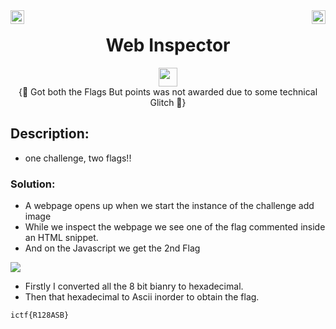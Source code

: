 <div><img align = "right" src = "https://img.shields.io/badge/Points-100%20-informational" height = 22>
<img align = "left" src = "https://img.shields.io/badge/Catagory-WEB-informational" height = 22>
</div
<br>
<div align="center"> <h1> Web Inspector</h1> <img src = "https://img.shields.io/badge/Partially Solved %20-Yellow" height = 30>
</div>
 
  <div align = "center"> 
   {🔴 Got both the Flags But points was not awarded due to some technical Glitch 🔴} </div>

  ## Description: 
- one challenge, two flags!!

### Solution: 

- A webpage opens up when we start the instance of the challenge
  add image
- While we inspect the webpage we see one of the flag commented inside an HTML snippet.
- And on the Javascript we get the 2nd Flag
<img src = "https://traboda-arena-36.s3.amazonaws.com/files/attachments/uartdata_d97139a4-73fd-459f-8f53-d839d0bb0aa2.png?X-Amz-Algorithm=AWS4-HMAC-SHA256&X-Amz-Credential=AKIA6GUFVMV6HO3NYL6Z%2F20220630%2Fap-south-1%2Fs3%2Faws4_request&X-Amz-Date=20220630T151227Z&X-Amz-Expires=3600&X-Amz-SignedHeaders=host&X-Amz-Signature=1ff845dd2cf7e20062c0ea5a0a1a9c8513c1eef287cf5e7d099bdd70eb310039">
  
- Firstly I converted all the 8 bit bianry to hexadecimal.
- Then that hexadecimal to Ascii inorder to obtain the flag.

```
ictf{R128ASB}
```
